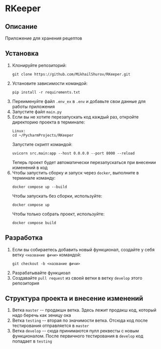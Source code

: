# RKeeper

## Описание

Приложение для хранения рецептов

## Установка

1. Клонируйте репозиторий:
   ``````
   git clone https://github.com/MikhailShurov/RKeeper.git
   ``````
2. Установите зависимости командой:
   ``````
   pip install -r requirements.txt
   ``````
3. Переименуйте файл ```.env_ex``` в ```.env``` и добавьте свои данные для работы приложения
4. Запустите файл ```main.py```
5. Если вы не хотите перезапускать код каждый раз, откройте директорию проекта в терминале:
   ``````
   Linux:
   cd ~/PycharmProjects/RKeeper
   ``````
   Запустите скрипт командой:
   ``````
   uvicorn src.main:app --host 0.0.0.0 --port 8000 --reload
   ``````
   Теперь проект будет автоматически перезапускаться при внесении изменений в код
6. Чтобы запустить сборку и запуск через ```docker```, выполните в терминале команду:
   ``````
   docker compose up --build
   ``````
   Чтобы запускать без сборки, используйте:
   ``````
   docker compose up
   ``````
   Чтобы только собрать проект, используйте:
   ``````
   docker compose build
   ``````

## Разработка

1. Если вы собираетесь добавить новый функционал, создайте у себя ветку ```<название фичи>``` командой:
   ``````
   git checkout -b <название фичи>
   ``````
2. Разрабатывайте функциоал
3. Создавайте ```pull request``` из своей ветки в ветку ```develop``` этого репозитория

## Структура проекта и внесение изменений

1. Ветка ```master``` -- продакшн ветка. Здесь лежит продакш код, который надо беречь как зеницу ока
2. Ветка ```testing``` -- вторая по значимости ветка. Отсюда код после тестирования отправляется в ```master```
3. Ветка ```develop``` -- сюда принимаются пулл реквесты с новым функционалом. После первичного тестирования в ```develop``` код попадает в ```testing```
